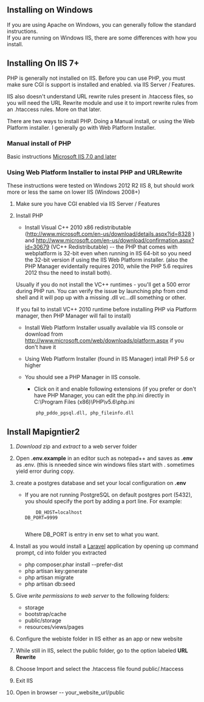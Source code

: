 ## Installing on Windows

If you are using Apache on Windows, you can generally follow the standard instructions.  
If you are running on Windows IIS, there are some differences with how you install.

## Installing On IIS 7+
PHP is generally not installed on IIS. Before you can use PHP, you must make sure CGI is support is installed and enabled.
via  IIS Server / Features.  

IIS also doesn't understand URL rewrite rules present in .htaccess files, so you will need the URL Rewrite module and use it to import rewrite rules from an .htaccess rules.  More on that later.

There are two ways to install PHP.  Doing a Manual install, or using the Web Platform installer.  I generally go with Web Platform Installer.

### Manual install of PHP

Basic instructions [Microsoft IIS 7.0 and later](http://php.net/manual/en/install.windows.iis7.php)


### Using Web Platform Installer to instal PHP and URLRewrite

These instructions were tested on Windows 2012 R2 IIS 8, but should work more or less the same on lower IIS (Windows 2008+)

1. Make sure you have CGI enabled via  IIS Server / Features
  
  		
2. Install PHP
	* Install Visual C++ 2010 x86 redistributable (http://www.microsoft.com/en-us/download/details.aspx?id=8328 )
	and http://www.microsoft.com/en-us/download/confirmation.aspx?id=30679 (VC++ Redistributable) -- 
	the PHP that comes with webplatform is 32-bit even when running in IIS 64-bit so you need the 32-bit version if using the IIS Web Platform installer. (also the PHP Manager evidentally requires 2010, while the PHP 5.6 requires 2012 thsu the need to install both).
	
	Usually if you do not install the VC++ runtimes - you'll get a 500 error during PHP run.  You can verify the issue by launching php from cmd shell and it will pop up with a missing .dll vc...dll something or other.
	
	If you fail to install VC++ 2010 runtime before installing PHP via Platform manager, then PHP Manager will fail to install)
	* Install Web Platform Installer usually available via IIS console or download from  <a href="http://www.microsoft.com/web/downloads/platform.aspx">http://www.microsoft.com/web/downloads/platform.aspx</a> if you don't have it

	* Using Web Platform Installer (found in IIS Manager) intall PHP 5.6 or higher
	* You should see a PHP Manager in IIS console.
		* Click on it and enable following extensions  (if you prefer or don't have PHP Manager, you can edit the php.ini directly in C:\Program Files (x86)\PHP\v5.6\php.ini
		```
			php_pddo_pgsql.dll, php_fileinfo.dll
		```
		
## Install Mapigntier2

1. *Download* zip and *extract* to a web server folder
1. Open **.env.example** in an editor such as notepad++ and saves as **.env**  as .env. (this is nneeded since win windows files start with . sometimes yield error during copy.
1. create a postgres database and set your local configuration on **.env**
   * If you are not running PostgreSQL on default postgres port (5432), you should specify the port
    by adding a port line. For example:

      ```
          DB_HOST=localhost
	  DB_PORT=9999
          
      ```
      
      Where DB_PORT is entry in env set to what you want.
      
1. Install as you would install a [Laravel](http://laravel.com/) application
by opening up command prompt, cd into folder you extracted
    * php composer.phar install --prefer-dist
    * php artisan key:generate
    * php artisan migrate
    * php artisan db:seed
1. Give *write permissions to web server* to the following folders:
    * storage
    * bootstrap/cache
    * public/storage
    * resources/views/pages
1. Configure the webiste folder in IIS either as an app or new website
1. While still in IIS, select the public folder, go to the option labeled **URL Rewrite**
1. Choose Import and select the .htaccess file found public/.htaccess
1. Exit IIS
1. Open in browser --  your_website_url/public 
